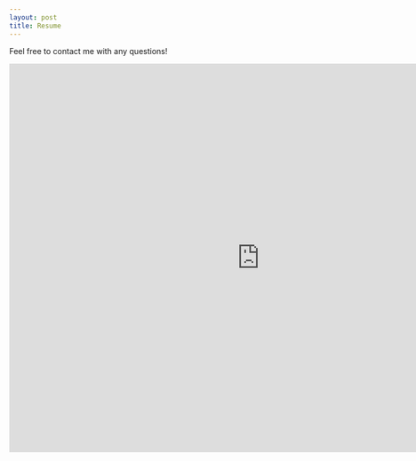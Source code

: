 ```yaml
---
layout: post
title: Resume
---
```


Feel free to contact me with any questions!

<iframe src="https://docs.google.com/gview?url=https://github.com/enigmaticlogic/enigmaticlogic.github.io/raw/master/images/resume.pdf&embedded=true" style="width:900px; height:700px;" frameborder="0"></iframe>

